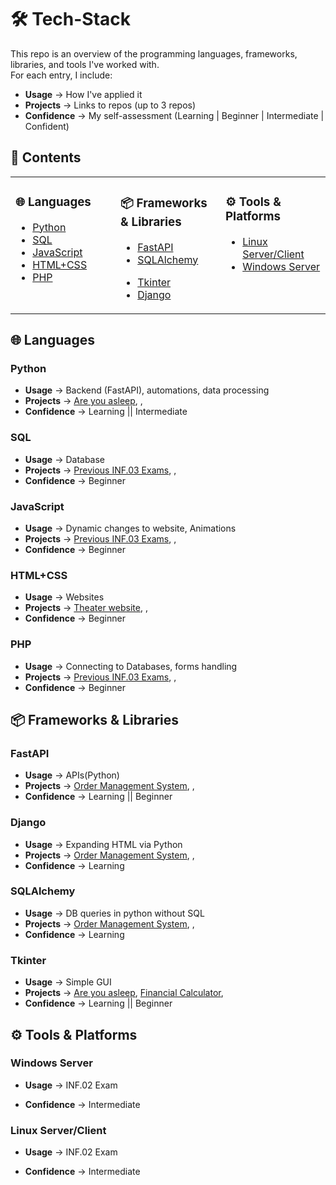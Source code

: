 # 🛠 Tech-Stack

  This repo is an overview of the programming languages, frameworks, libraries, and tools I've worked with.  
  For each entry, I include:
  - **Usage** → How I've applied it
  - **Projects** → Links to repos (up to 3 repos)
  - **Confidence** → My self-assessment (Learning | Beginner | Intermediate | Confident)

## 📖 Contents
  <table>
  <tr>
  <td width="33%" valign="top">
  
  ### 🌐 Languages
  - [Python](#python)
  - [SQL](#sql)
  - [JavaScript](#javascript)
  - [HTML+CSS](#htmlcss)
  - [PHP](#php)
    
  </td>
  <td width=33% valign="top">
  
  ### 📦 Frameworks & Libraries
  - [FastAPI](#fastapi)
  - [SQLAlchemy](#sqlalchemy)
  <!-- [Pandas](#pandas) -->
  - [Tkinter](#tkinter)
  - [Django](#django)
  
  </td>
  <td width="33%" valign="top">
  
  ### ⚙️ Tools & Platforms
  <!-- [Docker](#docker) -->
  - [Linux Server/Client](#linux-serverclient)
  - [Windows Server](#windows-server)
  </td>
  </tr>
  </table>

## 🌐 Languages
  ### Python
  - **Usage** → Backend (FastAPI), automations, data processing
  - **Projects** → [Are you asleep](https://github.com/LostyGuy/Are-you-asleep), [](), []()
  - **Confidence** → Learning || Intermediate

  ### SQL
  - **Usage** → Database
  - **Projects** → [Previous INF.03 Exams](https://github.com/LostyGuy/Egzamin-Zawodowy-EE09-INF03), [](), []()
  - **Confidence** → Beginner

  ### JavaScript
  - **Usage** → Dynamic changes to website, Animations
  - **Projects** → [Previous INF.03 Exams](https://github.com/LostyGuy/Egzamin-Zawodowy-EE09-INF03), [](), []()
  - **Confidence** → Beginner

  ### HTML+CSS
  - **Usage** → Websites
  - **Projects** → [Theater website](https://github.com/LostyGuy/HTML), [](), []()
  - **Confidence** → Beginner

  ### PHP
  - **Usage** → Connecting to Databases, forms handling
  - **Projects** → [Previous INF.03 Exams](https://github.com/LostyGuy/Egzamin-Zawodowy-EE09-INF03), [](), []()
  - **Confidence** → Beginner

## 📦 Frameworks & Libraries
  ### FastAPI
  - **Usage** → APIs(Python)
  - **Projects** → [Order Management System](https://github.com/LostyGuy/Order-Management-System), [](), []()
  - **Confidence** → Learning || Beginner

  <!-- ### Pandas
  - **Usage** →  None Yet
  - **Projects** → [](), [](), []()
  - **Confidence** → Learning -->

  <!-- ### Numpy
  - **Usage** → None Yet
  - **Projects** → [](), [](), []()
  - **Confidence** → Learning -->

  ### Django
  - **Usage** → Expanding HTML via Python
  - **Projects** → [Order Management System](https://github.com/LostyGuy/Order-Management-System), [](), []()
  - **Confidence** → Learning

 <!-- ### Flask 
  - **Usage** → How I've applied it
  - **Projects** → Links to repos
  - **Confidence** → My self-assessment (Learning | Intermediate | Confident)
  -->

  ### SQLAlchemy
  - **Usage** → DB queries in python without SQL
  - **Projects** → [Order Management System](https://github.com/LostyGuy/Order-Management-System), [](), []()
  - **Confidence** → Learning
    
  ### Tkinter
  - **Usage** → Simple GUI 
  - **Projects** → [Are you asleep](https://github.com/LostyGuy/Are-you-asleep), [Financial Calculator](https://github.com/LostyGuy/Finance_Calculator), []()
  - **Confidence** → Learning || Beginner
    
## ⚙️ Tools & Platforms

  <!-- ### Docker
  - **Usage** → How I've applied it
  - **Projects** → Links to repos
  - **Confidence** → My self-assessment (Learning | Intermediate | Confident) -->
    
  ### Windows Server
  - **Usage** → INF.02 Exam
  <!-- **Projects** → Links to repos -->
  - **Confidence** → Intermediate
    
  ### Linux Server/Client
  - **Usage** → INF.02 Exam
  <!-- **Projects** → Links to repos -->
  - **Confidence** → Intermediate
